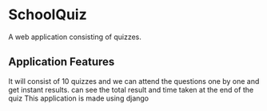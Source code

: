 # SchoolQuiz
A web application consisting of quizzes.
## Application Features
It will consist of 10 quizzes and we can attend the questions one by one and get instant results.
can see the total result and time taken at the end of the quiz
This application is made using django
